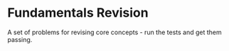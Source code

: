 # Fundamentals Revision


A set of problems for revising core concepts - run the tests and get them passing.

